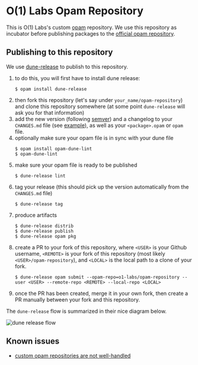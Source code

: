 # O(1) Labs Opam Repository

This is O(1) Labs's custom [opam](https://opam.ocaml.org/) repository.
We use this repository as incubator before publishing packages to the [official opam repository](https://github.com/ocaml/opam-repository).

## Publishing to this repository

We use [dune-release](https://github.com/ocamllabs/dune-release) to publish to this repository. 

1. to do this, you will first have to install dune release:
    ```console
    $ opam install dune-release
    ```
1. then fork this repository (let's say under `your_name/opam-repository`) and clone this repository somewhere (at some point `dune-release` will ask you for that information)
1. add the new version (following [semver](https://semver.org/)) and a changelog to your `CHANGES.md` file (see [example](https://github.com/o1-labs/ppx_version/blob/master/CHANGES.md)), as well as your `<package>.opam` or `opam` file.
1. optionally make sure your opam file is in sync with your dune file
    ```console
    $ opam install opam-dune-lint
    $ opam-dune-lint
    ```
1. make sure your opam file is ready to be published
    ```console
    $ dune-release lint
    ```
1. tag your release (this should pick up the version automatically from the `CHANGES.md` file)
    ```console
    $ dune-release tag
    ```
1. produce artifacts
    ```console
    $ dune-release distrib
    $ dune-release publish
    $ dune-release opam pkg
    ```
1. create a PR to your fork of this repository, where `<USER>` is your Github username, `<REMOTE>` is your fork of this repository (most likely `<USER>/opam-repository`), and `<LOCAL>` is the local path to a clone of your fork.
    ```console
    $ dune-release opam submit --opam-repo=o1-labs/opam-repository --user <USER> --remote-repo <REMOTE> --local-repo <LOCAL>
    ```
1. once the PR has been created, merge it in your own fork, then create a PR manually between your fork and this repository.

The `dune-release` flow is summarized in their nice diagram below.

![dune release flow](https://ocaml-explore.netlify.app/images/dune-release.png)

## Known issues

* [custom opam repositories are not well-handled](https://github.com/ocamllabs/dune-release/issues/362)
